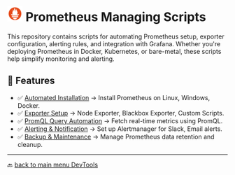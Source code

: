 # <img src="../Assets/pics/icons8-prometheus-48.svg" width="35"> Prometheus Managing Scripts

This repository contains scripts for automating Prometheus setup, exporter configuration, alerting rules, and integration with Grafana. Whether you're deploying Prometheus in Docker, Kubernetes, or bare-metal, these scripts help simplify monitoring and alerting.

## 🚀 Features

- ✅ [Automated Installation](./Install/) → Install Prometheus on Linux, Windows, Docker.
- ✅ [Exporter Setup](./Manage/) → Node Exporter, Blackbox Exporter, Custom Scripts.
- ✅ [PromQL Query Automation](./Perf/) → Fetch real-time metrics using PromQL.
- ✅ [Alerting & Notification](./Aware/) → Set up Alertmanager for Slack, Email alerts.
- ✅ [Backup & Maintenance](./Backup/) → Manage Prometheus data retention and cleanup.

---

🔙 [back to main menu DevTools](../)
